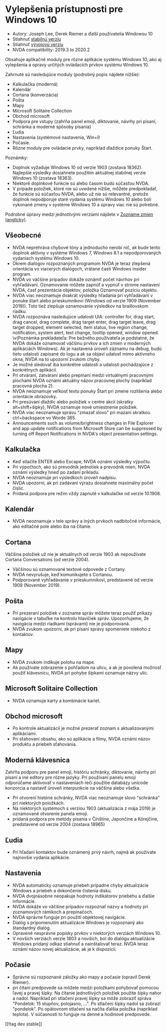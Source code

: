 # Vylepšenia prístupnosti pre Windows 10 #

* Autory: Joseph Lee, Derek Riemer a ďalší používatelia Windowsu 10
* Stiahnuť [stabilnú verziu][1]
* Stiahnuť [vývojovú verziu][2]
* NVDA compatibility: 2019.3 to 2020.2

Obsahuje aplikačné moduly pre rôzne aplikácie systému Windows 10, ako aj
vylepšenia a opravy určitých ovládacích prvkov systému Windows 10.

Zahrnuté sú nasledujúce moduly (podrobný popis nájdete nižšie):

* Kalkulačka (moderná)
* Kalendár
* Cortana (konverzácia)
* Pošta
* Mapy
* Microsoft Solitaire Collection
* Obchod microsoft
* Podpora pre vstupy (zahŕňa panel emoji, diktovanie, návrhy pri písaní,
  schránka a moderné spôsoby písania)
* Ľudia
* Nastavenia (systémové nastavenia, Win+I)
* Počasie.
* Rôzne moduly pre ovládacie prvky, napríklad dlaždice ponuky Štart.

Poznámky:

* Doplnok vyžaduje Windows 10 od verzie 1903 (zostava 18362). Najlepšie
  výsledky dosiahnete použitím aktuálnej stabilnej verzie Windows 10
  (zostava 18363).
* Niektoré doplnkové funkcie sú alebo časom budú súčasťou NVDA.
* V prípade položiek, ktoré nie sú uvedené nižšie, môžete predpokladať, že
  funkcie sú súčasťou NVDA, alebo už nie sú relevantné, pretože doplnok
  nepodporuje staré vydania systému Windows 10 alebo boli vykonané zmeny v
  systéme Windows 10 a úpravy viac nie sú potrebné.

Podrobné úpravy medzi jednotlivými verziami nájdete v [Zozname zmien
(anglicky)][3].

## Všeobecné

* NVDA neprehráva chybové tóny a jednoducho nerobí nič, ak bude tento
  doplnok aktívny v systéme Windows 7, Windows 8.1 a nepodporovaných
  vydaniach systému Windows 10.
* Okrem dialógov rozpoznaných programom NVDA je teraz zlepšená orientácia vo
  viacerých dialógoch, vrátane časti Windows insider program.
* NVDA vo väčšine prípadov dokáže oznámiť počet návrhov pri
  vyhľadávaní. Oznamovanie môžete zapnúť a vypnúť v strome nastavení NVDA,
  časť prezentácia objektov, položka Oznamovať pozíciu objektu.
* NVDA viac neoznamuje dvakrát výsledky hľadania pri vyhľadávaní v ponuke
  štart alebo prieskumníkovi (Windows od verzie 1909 (November 2019)). Toto
  tiež zlepšuje oznamovanie výsledkov na braillovskom riadku.
* NVDA rozpoznáva nasledujúce udalosti UIA: controller for, drag start, drag
  cancel, drag complete, drag target enter, drag target leave, drag target
  dropped, element selected, item status, live region change, notification,
  system alert, text change, tooltip opened, window opened. \v(Poznámka
  prekladateľa: Pre bežného používateľa je podstatné, že NVDA dokáže
  oznamovať väčšinu prvkov a ich zmien v moderných aplikáciách Windows). Ak
  je nastavená úroveň záznamu na debug, budú tieto udalosti zapísané do logu
  a ak sa objaví udalosť mimo aktívneho okna, NVDA na to upozorní zvukom
  chyby.
* Je možné sledovať iba konkrétne udalosti a udalosti pochádzajúce z
  konkrétnych aplikácií.
* Pri otváraní, zatváraní alebo prepínaní medzi virtuálnymi pracovnými
  plochami NVDA oznámi aktuálny názov pracovnej plochy (napríklad pracovná
  plocha 2).
* NVDA neoznamuje veľkosť textu ponuky Štart pri zmene rozlíšenia alebo
  orientácie obrazovky.
* Pri presúvaní dlaždíc alebo položiek v centre akcií (skratky
  alt+shift+šípky), NVDA oznamuje nové umiestnenie položiek.
* NVDA viac neoznamuje správu "zmazať slovo" pri mazaní skratkou
  ctrl+backspace vo Worde 365.
* Announcements such as volume/brightness changes in File Explorer and app
  update notifications from Microsoft Store can be suppressed by turning off
  Report Notifications in NVDA's object presentation settings.

## Kalkulačka

* Keď stlačíte ENTER alebo Escape, NVDA oznámi výsledky výpočtu.
* Pri výpočtoch, ako sú prevodník jednotiek a prevodník mien, NVDA oznámi
  výsledky hneď po zadaní príkladu.
* NVDA neoznamuje pri výsledkoch úroveň nadpisu.
* NVDA upozorní, ak pri zadávaní výrazu dosiahnete maximálny počet číslic.
* Pridaná podpora pre režim vždy zapnuté v kalkulačke od verzie 10.1908.

## Kalendár

* NVDA neoznamuje v tele správy a iných prvkoch nadbitočné informácie, ako
  editačné pole alebo iba na čítanie.

## Cortana

Väčšina položiek už nie je aktuálnych od verzie 1903 ak nepoužívate Cortana
Conversations (od verzie 2004).

* Väčšinou sú oznamované textové odpovede z Cortany.
* NVDA nevyrušuje, keď komunikujete s Cortanou.
* Podporované vyhľadávanie v prieskumníkovi, predstavené od verzie 1909
  (November 2019).

## Pošta

* Pri prezeraní položiek v zozname správ môžete teraz použiť príkazy
  navigácie v tabuľke na kontrolu hlavičiek správ. Upozorňujeme, že
  navigácia medzi riadkami (správami) nie je podporovaná.
* NVDA zvukom upozorní, ak pri písaní správy spomeniete niekoho z kontaktov.

## Mapy

* NVDA zvukom indikuje polohu na mape.
* Ak používate zobrazenie s pohľadom na ulicu, a ak je povolená možnosť
  použiť klávesnicu, NVDA pri pohybe šípkami oznamuje názvy ulíc.

## Microsoft Solitaire Collection

* NVDA oznamuje karty a kombinácie kariet.

## Obchod microsoft

* Po kontrole aktualizácií je možné prezerať zoznam s aktualizovanými
  aplikáciami.
* Pri sťahovaní obsahu, ako sú aplikácie a filmy, NVDA oznámi názov produktu
  a priebeh sťahovania.

## Moderná klávesnica

Zahŕňa podporu pre panel emoji, históriu schránky, diktovanie, návrhy pri
písaní a iné editory pre rôzne jazyky. Pri používaní panelu emoji odporúčame
aktivovať v nastaveniach reči použitie databázy unicode konzorcia a nastaviť
úroveň interpunkcie na väčšina alebo všetka.

* Pri otvorení histórie schránky, NVDA viac neoznamuje slovo "schránka" pri
  niektorých položkách.
* Na niektorých systémoch s verziou 1903 (aktualizácia z mája 2019) je
  oznamované otvorenie panela emoji.
* pridaná podpora pre metódy písania v Čínštine, Japončine a Kórejčine,
  predstavené od verzie 2004 (zostava 18965)

## Ľudia

* Pri hľadaní kontaktov bude oznámený prvý návrh, najmä ak používate
  najnovšie vydania aplikácie.

## Nastavenia

* NVDA automaticky oznamuje priebeh prípadne chyby aktualizácie Windows a
  priebeh a dokončenie čistenia disku.
* NVDA dvojnásobne neopakuje hodnoty indikátorov priebehu a ďalšie
  informácie.
* NVDA dokáže vo väčšine prípadov rozpoznať názvy a hodnoty pri zoznamových
  rámikoch a prepínačoch.
* NVDA správne funguje pri použití objektovej navigácie.
* Dialóg s pripomenutím aktualizácie Windows je rozpoznaný ako štandardný
  dialóg.
* Opravené nesprávne popisky prvkov v niektorých verziách Windows 10.
* V novších verziách verzie 1803 a novších, bol do dialógu aktualizácie
  Windows pridaný odkaz stiahnuť a nainštalovať teraz. NVDA teraz oznámi
  názov novej aktualizácie, ak je k dispozícii.

## Počasie

* Správne sú rozpoznané záložky ako mapy a počasie (opravil Derek Riemer).
* pri čítaní predpovede sa môžete medzi položkami pohybovať pomocou ľavej a
  pravej šípky. Na čítanie jednotlivých položiek použite šípky nahor a
  nadol. Napríklad pri stlačení pravej šípky sa môže zobraziť správa
  "Pondelok: 15 stupňov, polojasno, ...". Po stlačení šípky nadol sa zobrazí
  "pondelok". Po opätovnom stlačení sa načíta ďalšia položka (napríklad
  teplota). V súčasnosti to funguje na denné a hodinové predpovede.

[[!tag dev stable]]

[1]: https://addons.nvda-project.org/files/get.php?file=w10

[2]: https://addons.nvda-project.org/files/get.php?file=w10-dev

[3]: https://github.com/josephsl/wintenapps/wiki/w10changelog

